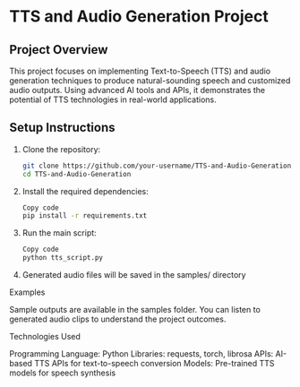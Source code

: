 # **TTS and Audio Generation Project**

## **Project Overview**
This project focuses on implementing Text-to-Speech (TTS) and audio generation techniques to produce natural-sounding speech and customized audio outputs. Using advanced AI tools and APIs, it demonstrates the potential of TTS technologies in real-world applications.

## **Setup Instructions**
1. Clone the repository:
   ```bash
   git clone https://github.com/your-username/TTS-and-Audio-Generation.git
   cd TTS-and-Audio-Generation

2. Install the required dependencies:
   ```bash
   Copy code
   pip install -r requirements.txt

3. Run the main script:
   ```bash
   Copy code
   python tts_script.py

4. Generated audio files will be saved in the samples/ directory

Examples

Sample outputs are available in the samples folder. You can listen to generated audio clips to understand the project outcomes.

Technologies Used

  Programming Language: Python
  Libraries: requests, torch, librosa
  APIs: AI-based TTS APIs for text-to-speech conversion
  Models: Pre-trained TTS models for speech synthesis
